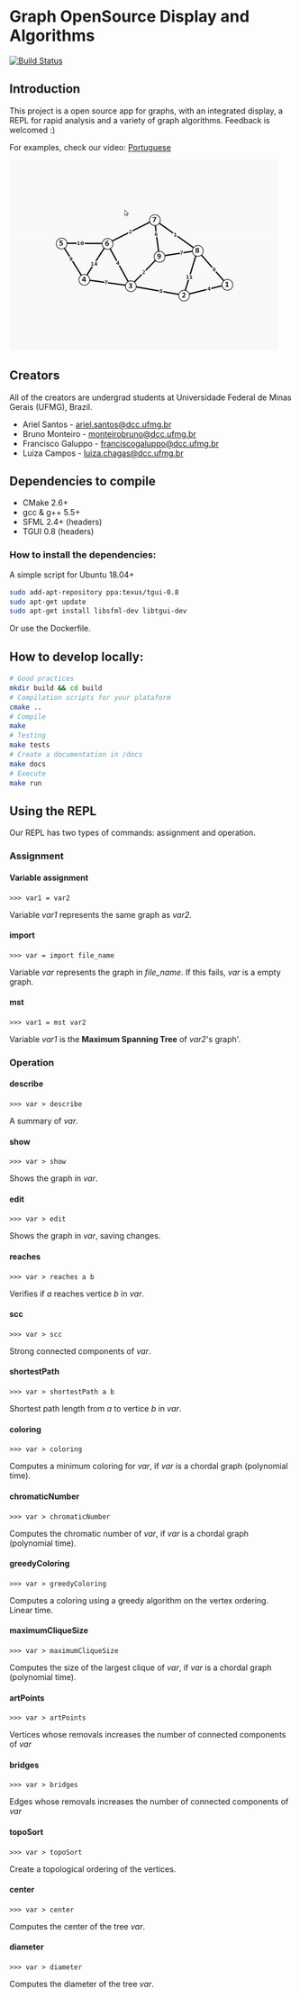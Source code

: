 # Graph OpenSource Display and Algorithms
[![Build Status](https://travis-ci.com/pds2-dcc-ufmg/2019-1-grupo19.svg?token=Mnxg5DUtyLmLApyc8NAT&branch=master)](https://travis-ci.com/pds2-dcc-ufmg/2019-1-grupo19)

## Introduction

This project is a open source app for graphs, with an integrated display,  a REPL for rapid analysis and a variety of graph algorithms. Feedback is welcomed :)  

For examples, check our video: [Portuguese](https://www.youtube.com/watch?v=MY5hHPIj3cg)

![](Example.gif)

## Creators
All of the creators are undergrad students at Universidade Federal de Minas Gerais (UFMG), Brazil.

- Ariel Santos - ariel.santos@dcc.ufmg.br
- Bruno Monteiro - monteirobruno@dcc.ufmg.br
- Francisco Galuppo - franciscogaluppo@dcc.ufmg.br
- Luiza Campos - luiza.chagas@dcc.ufmg.br

## Dependencies to compile
- CMake 2.6+
- gcc & g++ 5.5+
- SFML 2.4+ (headers)
- TGUI 0.8 (headers)

### How to install the dependencies:
A simple script for Ubuntu 18.04+
```bash
sudo add-apt-repository ppa:texus/tgui-0.8
sudo apt-get update
sudo apt-get install libsfml-dev libtgui-dev
```
Or use the Dockerfile.

## How to develop locally:
```bash
# Good practices
mkdir build && cd build
# Compilation scripts for your plataform
cmake ..
# Compile
make
# Testing
make tests
# Create a documentation in /docs
make docs
# Execute
make run
```

## Using the REPL
Our REPL has two types of commands: assignment and operation.

### Assignment

#### Variable assignment
```
>>> var1 = var2
```
Variable *var1* represents the same graph as *var2*.

#### import
```
>>> var = import file_name
```
Variable *var* represents the graph in *file_name*. If this fails, *var* is a empty graph.

#### mst
```
>>> var1 = mst var2
```
Variable *var1* is the **Maximum Spanning Tree** of *var2*'s graph'.

### Operation

#### describe
```
>>> var > describe
```
A summary of  *var*.

#### show
```
>>> var > show
```
Shows the graph in *var*.

#### edit
```
>>> var > edit
```
Shows the graph in *var*, saving changes.

#### reaches
```
>>> var > reaches a b
```
Verifies if *a* reaches vertice *b* in *var*.

#### scc
```
>>> var > scc
```
Strong connected components of *var*.

#### shortestPath
```
>>> var > shortestPath a b
```
Shortest path length from *a* to vertice *b* in *var*.

#### coloring
```
>>> var > coloring
```
Computes a minimum coloring for *var*, if *var* is a chordal graph (polynomial time).

#### chromaticNumber
```
>>> var > chromaticNumber
```
Computes the chromatic number of *var*, if *var* is a chordal graph (polynomial time).

#### greedyColoring
```
>>> var > greedyColoring
```
Computes a coloring using a greedy algorithm on the vertex ordering. Linear time.

#### maximumCliqueSize
```
>>> var > maximumCliqueSize
```
Computes the size of the largest clique of *var*, if *var* is a chordal graph (polynomial time).

#### artPoints
```
>>> var > artPoints
```
Vertices whose removals increases the number of connected components of *var*

#### bridges
```
>>> var > bridges
```
Edges whose removals increases the number of connected components of *var*

#### topoSort
```
>>> var > topoSort
```
Create a topological ordering of the vertices.

#### center
```
>>> var > center
```
Computes the center of the tree *var*.

#### diameter
```
>>> var > diameter
```
Computes the diameter of the tree *var*.
